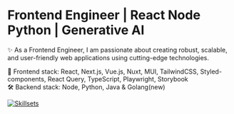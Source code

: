 Frontend Engineer | React Node Python | Generative AI
==================================================================================================================================

✨ As a Frontend Engineer, I am passionate about creating robust, scalable, and user-friendly web applications using cutting-edge technologies.

🎨 Frontend stack: React, Next.js, Vue.js, Nuxt, MUI, TailwindCSS, Styled-components, React Query, TypeScript, Playwright, Storybook <br />
🛠 Backend stack: Node, Python, Java & Golang(new)

[![Skillsets](https://skillicons.dev/icons?i=js,html,css,ts,react,nextjs,tailwind,py,nuxtjs,docker,mysql,nestjs,flask,aws,java)](https://skillicons.dev)
